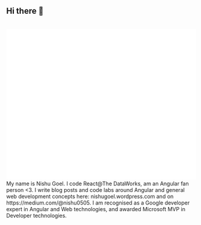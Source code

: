 ## Hi there 👋

<div align="center">
	<br>
	<a href="https://twitter.com/@dcoustawilson" target="_blank">
		<img src="header.svg" width="800" height="400">
	</a>
	<br>
</div>

<div>My name is Nishu Goel. I code React@The DataWorks, am an Angular fan person <3. I write blog posts and code labs around Angular and general web development concepts here: nishugoel.wordpress.com and on https://medium.com/@nishu0505. I am recognised as a Google developer expert in Angular and Web technologies, and awarded Microsoft MVP in Developer technologies.</div>
<br>
